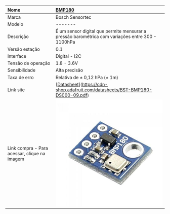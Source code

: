 | Nome | [BMP180](https://www.rapidonline.com/pdf/35-1630_V1.pdf) |
| :--- | :--- |
| Marca | Bosch Sensortec |
| Modelo | ------- |
| Descrição | É um sensor digital que permite mensurar a pressão barométrica com variações entre 300 - 1100hPa |
| Versão estação | 0.1 |
| Interface | Digital - I2C |
| Tensão de operação | 1.8 - 3.6V |
| Sensibilidade | Alta precisão |
| Taxa de erro | Relativa de ± 0,12 hPa \(± 1m\) |
| Link site | [[Datasheet](https://pt.scribd.com/document/330114210/Rohm-Co-Ltd-Bh1750-datasheet)](https://cdn-shop.adafruit.com/datasheets/BST-BMP180-DS000-09.pdf) |
| Link compra - Para acessar, clique na imagem | [![](/assets/bmp180.jpg)](http://www.americanas.com.br/produto/18088701/sensor-de-pressao-e-temperatura-barometrico-bmp180?WT.srch=1&condition=NEW&epar=&epar=bp_pl_00_go_inf-aces_acessorios_geral_gmv&gclid=CMe7su3189ECFUkIkQoda1gCiw&opn=YSMESP&sellerId=4164272000188) |



